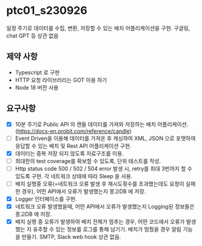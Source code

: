 # ptc01_s230926
 
일정 주기로 데이터를 수집, 변환, 저장할 수 있는 배치 어플리케이션을 구현.
구글링, chat GPT 등 상관 없음 

## 제약 사항
- Typescript 로 구현
- HTTP 요청 라이브러리는 GOT 이용 하기 
- Node 18 버전 사용 

## 요구사항
- [X] 10분 주기로 Public API 의 캔들 데이터를 가져와 저장하는 배치 어플리케이션. (https://docs-en.probit.com/reference/candle) 
- [ ] Event Driven을 이용해 데이터를 가져온 후 캐싱하여 XML, JSON 으로 포맷하여 응답할 수 있는 배치 및 Rest API 어플리케이션 구현. 
- [X] 데이터는 중복 저장 되지 않도록 자료구조를 이용. 
- [ ] 최대한의 test coverage를 확보할 수 있도록, 단위 테스트를 작성.
- [ ] Http status code 500 / 502 / 504 error 발생 시, retry를 최대 3번까지 할 수 있도록 구현. 각 네트워크 상태에 따라 Sleep 을 사용. 
- [ ] 배치 실행중 오류(=네트워크 오류 발생 후 재시도횟수를 초과했는데도 요청이 실패한 경우), 어떤 API에서 오류가 발생했는지 몽고DB 에 저장.
- [X] Logger 인터페이스를 구현.
- [X] 네트워크 오류 발생했을때, 어떤 API에서 오류가 발생했는지 Logging된 정보들은 몽고DB 에 저장.
- [X] 배치 실행 중 오류가 발생하여 배치 전체가 멈추는 경우, 어떤 코드에서 오류가 발생했는 지 유추할 수 있는 정보를 로그를 통해 남기기. 배치가 멈췄을 경우 알림 기능을 만들기. SMTP, Slack web hook 상관 없음. 
